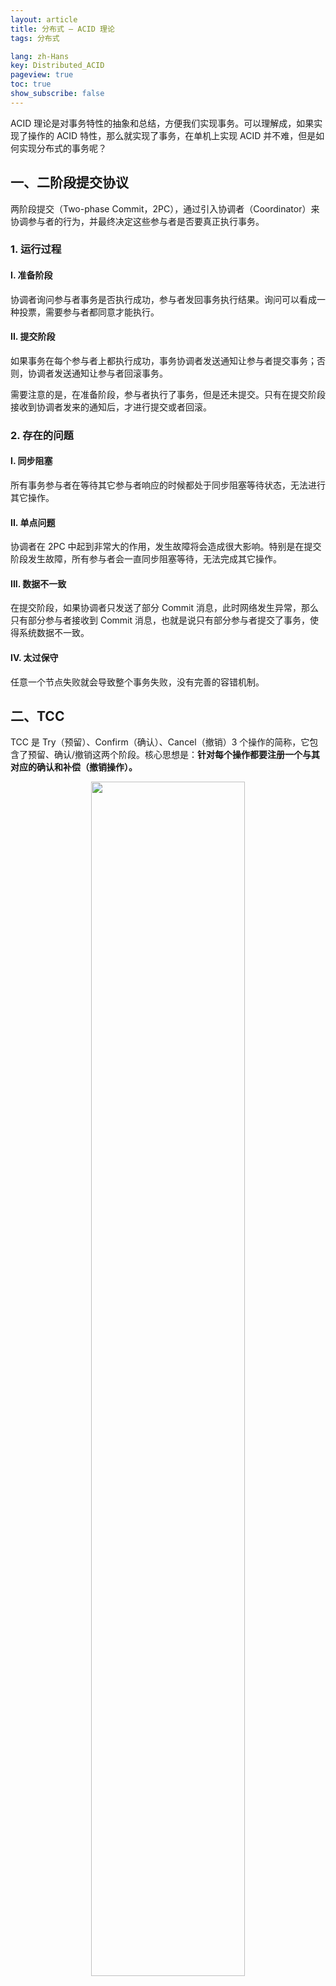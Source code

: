 ```yaml
---
layout: article
title: 分布式 — ACID 理论
tags: 分布式

lang: zh-Hans
key: Distributed_ACID
pageview: true
toc: true
show_subscribe: false
---
```


ACID 理论是对事务特性的抽象和总结，方便我们实现事务。可以理解成，如果实现了操作的 ACID 特性，那么就实现了事务，在单机上实现 ACID 并不难，但是如何实现分布式的事务呢？

## 一、二阶段提交协议

两阶段提交（Two-phase Commit，2PC），通过引入协调者（Coordinator）来协调参与者的行为，并最终决定这些参与者是否要真正执行事务。

### 1. 运行过程

#### I. 准备阶段

协调者询问参与者事务是否执行成功，参与者发回事务执行结果。询问可以看成一种投票，需要参与者都同意才能执行。

#### II. 提交阶段

如果事务在每个参与者上都执行成功，事务协调者发送通知让参与者提交事务；否则，协调者发送通知让参与者回滚事务。

需要注意的是，在准备阶段，参与者执行了事务，但是还未提交。只有在提交阶段接收到协调者发来的通知后，才进行提交或者回滚。

### 2. 存在的问题

#### I. 同步阻塞

所有事务参与者在等待其它参与者响应的时候都处于同步阻塞等待状态，无法进行其它操作。

#### II. 单点问题

协调者在 2PC 中起到非常大的作用，发生故障将会造成很大影响。特别是在提交阶段发生故障，所有参与者会一直同步阻塞等待，无法完成其它操作。

#### III. 数据不一致

在提交阶段，如果协调者只发送了部分 Commit 消息，此时网络发生异常，那么只有部分参与者接收到 Commit 消息，也就是说只有部分参与者提交了事务，使得系统数据不一致。

#### IV. 太过保守

任意一个节点失败就会导致整个事务失败，没有完善的容错机制。

## 二、TCC

TCC 是 Try（预留）、Confirm（确认）、Cancel（撤销）3 个操作的简称，它包含了预留、确认/撤销这两个阶段。核心思想是：**针对每个操作都要注册一个与其对应的确认和补偿（撤销操作）。**

<div align="center"> <img src="https://s1.ax1x.com/2020/06/01/t3xVCF.png" width="70%"/> </div>

TCC 事务的处理流程与 2PC 类似，不过 2PC 通常都是在跨库的 DB 层面，而 TCC 本质上就是一个应用层面的 2PC，需要通过业务逻辑来实现。这种分布式事务的实现方式的优势在于，可以让应用自己定义数据库操作的粒度，使得降低锁冲突、提高吞吐量。

## 参考

- [分布式事务解决方案之事务补偿型 TCC 事务](https://icharle.com/ffenbushitcc.html)

- [CyC2018 - 分布式](https://github.com/CyC2018/CS-Notes/blob/master/notes/分布式.md)

- [分布式协议与算法实战](https://time.geekbang.org/column/intro/100046101)

